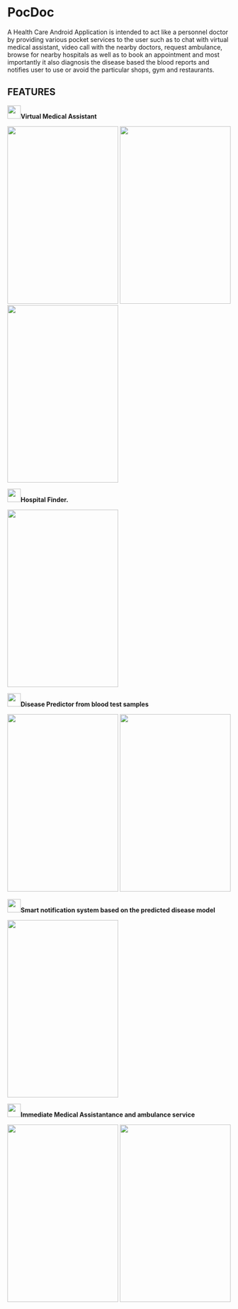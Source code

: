 # PocDoc

A Health Care Android Application is intended to act like a personnel doctor by providing various pocket services to the user such as to chat with virtual medical assistant, video call with the nearby doctors, request ambulance, browse for nearby hospitals as well as to book an appointment and most importantly it also diagnosis the disease based the blood reports and notifies user to use or avoid the particular shops, gym and restaurants.

## FEATURES

<img src="https://user-images.githubusercontent.com/32200474/80802599-622e9d00-8bcd-11ea-9637-bc04527aca55.png" width="30" height="30">**Virtual Medical Assistant**

<img src="https://user-images.githubusercontent.com/32200474/80804164-fb5fb280-8bd1-11ea-8715-98aed66fb3c7.jpeg" width="250" height="400">  <img src="https://user-images.githubusercontent.com/32200474/80803403-cc484180-8bcf-11ea-984a-9ba885a328a1.jpeg" width="250" height="400">  <img src="https://user-images.githubusercontent.com/32200474/80803413-d36f4f80-8bcf-11ea-820b-b8a439e3075a.png" width="250" height="400">

<img src="https://user-images.githubusercontent.com/32200474/80802605-6b1f6e80-8bcd-11ea-84f2-21c843eb0ec6.png" width="30" height="30">**Hospital Finder.**

<img src="https://user-images.githubusercontent.com/32200474/80804548-20085a00-8bd3-11ea-8a69-511bb5452113.png" width="250" height="400">


<img src="https://user-images.githubusercontent.com/32200474/80802613-707cb900-8bcd-11ea-99c9-1e415bc1b858.png" width="30" height="30">**Disease Predictor from blood test samples**

<img src="https://user-images.githubusercontent.com/32200474/80803510-1e896280-8bd0-11ea-8567-cdd89fd781ac.png" width="250" height="400">  <img src="https://user-images.githubusercontent.com/32200474/80804193-0ca8bf00-8bd2-11ea-84e8-0b70870df28e.png" width="250" height="400">


<img src="https://user-images.githubusercontent.com/32200474/80802623-75da0380-8bcd-11ea-8266-e6a79a054b59.png" width="30" height="30">**Smart notification system based on the predicted disease model**

<img src="https://user-images.githubusercontent.com/32200474/80804182-04e91a80-8bd2-11ea-897f-716ed9901e80.png" width="250" height="400">

<img src="https://user-images.githubusercontent.com/32200474/80802628-7a062100-8bcd-11ea-9566-5ecd4bec0424.png" width="30" height="30">**Immediate Medical Assistantance and ambulance service**

<img src="https://user-images.githubusercontent.com/32200474/80804225-20542580-8bd2-11ea-9643-318017f4e9df.jpeg" width="250" height="400">  <img src="https://user-images.githubusercontent.com/32200474/80804229-22b67f80-8bd2-11ea-9844-d4a05706cdc9.jpeg" width="250" height="400">


